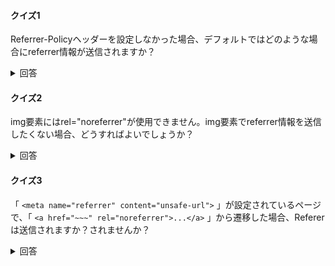 #### クイズ1

Referrer-Policyヘッダーを設定しなかった場合、デフォルトではどのような場合にreferrer情報が送信されますか？

<details><summary>回答</summary><div>

Referrer-Policyの既定値は `no-referrer-when-downgrade` 。これはプロトコルのセキュリティ水準が同一か改善される場合はreferrerを送信し、低下する場合は送信しないという設定。

* HTTP -> HTTP, HTTPS -> HTTPS 送信
* HTTP -> HTTPS 送信
* HTTPS -> HTTP 送信しない

ブラウザーはより厳格な値である `strict-origin-when-cross-origin` を規定値にしたいらしい。
</div></details>

#### クイズ2

img要素にはrel="noreferrer"が使用できません。img要素でreferrer情報を送信したくない場合、どうすればよいでしょうか？

<details><summary>回答</summary><div>

同じページに `<meta name="referrer" content="noreferrer">` を設置する or `referrerpolicy="noreferrer"` を使用する
</div></details>

#### クイズ3

「 `<meta name="referrer" content="unsafe-url">` 」が設定されているページで、「 `<a href="~~~" rel="noreferrer">...</a>` 」から遷移した場合、Refererは送信されますか？されませんか？

<details><summary>回答</summary><div>

`rel="noreferrer"` が優先されるため、送信されない。

優先順位があり、高い順に以下のようになっている。

> 1. `rel=noreferrer`

> 1. referrerpolicy 属性
> 1. `<meta>` の referrer 属性
> 1. HTTP の Referrer-Policy ヘッダ

* [Referrer-Policy によるリファラ制御 | blog.jxck.io](https://blog.jxck.io/entries/2018-10-08/referrer-policy.html)
* [HTML Standard](https://html.spec.whatwg.org/multipage/urls-and-fetching.html#referrer-policy-attribute)

</div></details>
